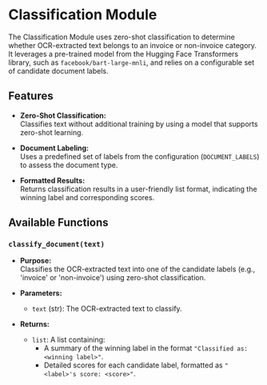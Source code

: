 # Classification Module

The Classification Module uses zero-shot classification to determine whether OCR-extracted text belongs to an invoice or non-invoice category. It leverages a pre-trained model from the Hugging Face Transformers library, such as `facebook/bart-large-mnli`, and relies on a configurable set of candidate document labels.

## Features

- **Zero-Shot Classification:**  
  Classifies text without additional training by using a model that supports zero-shot learning.

- **Document Labeling:**  
  Uses a predefined set of labels from the configuration (`DOCUMENT_LABELS`) to assess the document type.

- **Formatted Results:**  
  Returns classification results in a user-friendly list format, indicating the winning label and corresponding scores.

## Available Functions

### `classify_document(text)`

- **Purpose:**  
  Classifies the OCR-extracted text into one of the candidate labels (e.g., 'invoice' or 'non-invoice') using zero-shot classification.

- **Parameters:**  
  - `text` (str): The OCR-extracted text to classify.

- **Returns:**  
  - `list`: A list containing:
    - A summary of the winning label in the format `"Classified as: <winning label>"`.
    - Detailed scores for each candidate label, formatted as `"<label>'s score: <score>"`.


